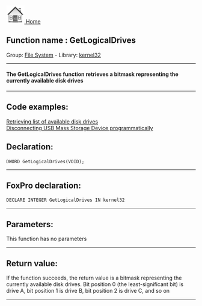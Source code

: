[<img src="../../images/home.png"> Home ](https://github.com/VFPX/Win32API)  

## Function name : GetLogicalDrives
Group: [File System](../../functions_group.md#File_System)  -  Library: [kernel32](../../../libraries.md#kernel32)  
***  


#### The GetLogicalDrives function retrieves a bitmask representing the currently available disk drives
***  


## Code examples:
[Retrieving list of available disk drives](../../samples/sample_013.md)  
[Disconnecting USB Mass Storage Device programmatically](../../samples/sample_553.md)  

## Declaration:
```foxpro  
DWORD GetLogicalDrives(VOID);  
```  
***  


## FoxPro declaration:
```foxpro  
DECLARE INTEGER GetLogicalDrives IN kernel32  
```  
***  


## Parameters:
This function has no parameters  
***  


## Return value:
If the function succeeds, the return value is a bitmask representing the currently available disk drives. Bit position 0 (the least-significant bit) is drive A, bit position 1 is drive B, bit position 2 is drive C, and so on  
***  

